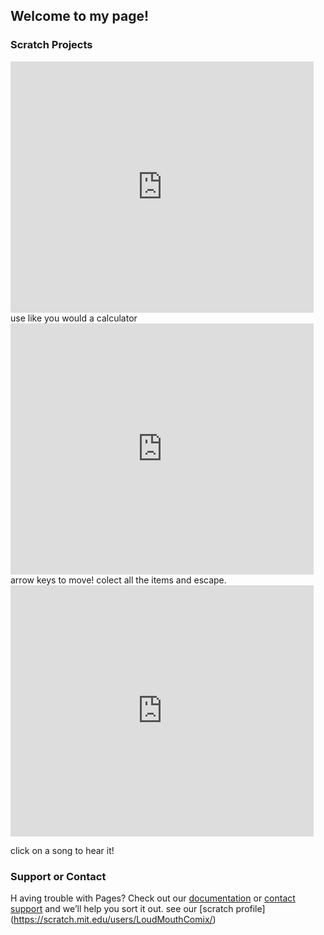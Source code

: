 ## Welcome to my page!

### Scratch Projects

<iframe src="https://scratch.mit.edu/projects/383890645/embed" allowtransparency="true" width="485" height="402" frameborder="0" scrolling="no" allowfullscreen></iframe>
use like you would a calculator

<iframe src="https://scratch.mit.edu/projects/381696363/embed" allowtransparency="true" width="485" height="402" frameborder="0" scrolling="no" allowfullscreen></iframe>
arrow keys to move! colect all the items and escape.

<iframe src="https://scratch.mit.edu/projects/381316884/embed" allowtransparency="true" width="485" height="402" frameborder="0" scrolling="no" allowfullscreen></iframe>

click on a song to hear it!



### Support or Contact

H
aving trouble with Pages? Check out our [documentation](https://help.github.com/categories/github-pages-basics/) or [contact support](https://github.com/contact) and we’ll help you sort it out.
see our [scratch profile] (https://scratch.mit.edu/users/LoudMouthComix/)
